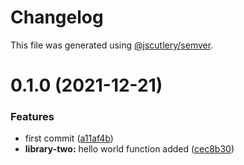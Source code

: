 # Changelog

This file was generated using [@jscutlery/semver](https://github.com/jscutlery/semver).

# 0.1.0 (2021-12-21)


### Features

* first commit ([a11af4b](https://github.com/andresmgsl/versioning-testing/commit/a11af4be06306dec6c0ffce118b2eb48335a0f00))
* **library-two:** hello world function added ([cec8b30](https://github.com/andresmgsl/versioning-testing/commit/cec8b30734058e2ce1ef9ea22eb159d40a427ddf))
